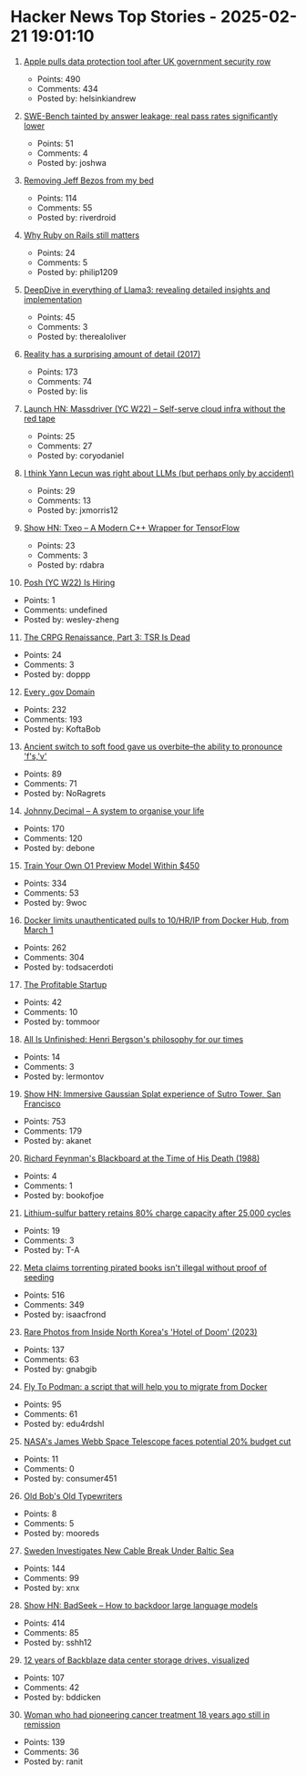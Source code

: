 # Hacker News Top Stories - 2025-02-21 19:01:10

1. [Apple pulls data protection tool after UK government security row](https://www.bbc.com/news/articles/cgj54eq4vejo)
   - Points: 490
   - Comments: 434
   - Posted by: helsinkiandrew

2. [SWE-Bench tainted by answer leakage; real pass rates significantly lower](https://arxiv.org/abs/2410.06992)
   - Points: 51
   - Comments: 4
   - Posted by: joshwa

3. [Removing Jeff Bezos from my bed](https://trufflesecurity.com/blog/removing-jeff-bezos-from-my-bed)
   - Points: 114
   - Comments: 55
   - Posted by: riverdroid

4. [Why Ruby on Rails still matters](https://www.contraption.co/rails-versus-nextjs/)
   - Points: 24
   - Comments: 5
   - Posted by: philip1209

5. [DeepDive in everything of Llama3: revealing detailed insights and implementation](https://github.com/therealoliver/Deepdive-llama3-from-scratch)
   - Points: 45
   - Comments: 3
   - Posted by: therealoliver

6. [Reality has a surprising amount of detail (2017)](http://johnsalvatier.org/blog/2017/reality-has-a-surprising-amount-of-detail)
   - Points: 173
   - Comments: 74
   - Posted by: lis

7. [Launch HN: Massdriver (YC W22) – Self-serve cloud infra without the red tape](undefined)
   - Points: 25
   - Comments: 27
   - Posted by: coryodaniel

8. [I think Yann Lecun was right about LLMs (but perhaps only by accident)](https://substack.com/home/post/p-157633768)
   - Points: 29
   - Comments: 13
   - Posted by: jxmorris12

9. [Show HN: Txeo – A Modern C++ Wrapper for TensorFlow](https://github.com/rdabra/txeo)
   - Points: 23
   - Comments: 3
   - Posted by: rdabra

10. [Posh (YC W22) Is Hiring](https://www.ycombinator.com/companies/posh/jobs/XeXjwIu-energy-analysis-modeling-engineer)
   - Points: 1
   - Comments: undefined
   - Posted by: wesley-zheng

11. [The CRPG Renaissance, Part 3: TSR Is Dead](https://www.filfre.net/2025/02/the-crpg-renaissance-part-3-tsr-is-dead/)
   - Points: 24
   - Comments: 3
   - Posted by: doppp

12. [Every .gov Domain](https://flatgithub.com/cisagov/dotgov-data/blob/main/?filename=current-full.csv&sha=7dc7d24fba91f571692112d92b6a8fbe7aecbba2)
   - Points: 232
   - Comments: 193
   - Posted by: KoftaBob

13. [Ancient switch to soft food gave us overbite–the ability to pronounce 'f's,'v'](https://www.science.org/content/article/ancient-switch-soft-food-gave-us-overbite-and-ability-pronounce-f-s-and-v-s)
   - Points: 89
   - Comments: 71
   - Posted by: NoRagrets

14. [Johnny.Decimal – A system to organise your life](https://johnnydecimal.com)
   - Points: 170
   - Comments: 120
   - Posted by: debone

15. [Train Your Own O1 Preview Model Within $450](https://sky.cs.berkeley.edu/project/sky-t1/)
   - Points: 334
   - Comments: 53
   - Posted by: 9woc

16. [Docker limits unauthenticated pulls to 10/HR/IP from Docker Hub, from March 1](https://docs.docker.com/docker-hub/usage/)
   - Points: 262
   - Comments: 304
   - Posted by: todsacerdoti

17. [The Profitable Startup](https://linear.app/blog/the-profitable-startup)
   - Points: 42
   - Comments: 10
   - Posted by: tommoor

18. [All Is Unfinished: Henri Bergson's philosophy for our times](https://www.thenation.com/article/culture/henri-bergson-biography/)
   - Points: 14
   - Comments: 3
   - Posted by: lermontov

19. [Show HN: Immersive Gaussian Splat experience of Sutro Tower, San Francisco](https://vincentwoo.com/3d/sutro_tower/)
   - Points: 753
   - Comments: 179
   - Posted by: akanet

20. [Richard Feynman's Blackboard at the Time of His Death (1988)](https://digital.archives.caltech.edu/collections/Images/1.10-29/)
   - Points: 4
   - Comments: 1
   - Posted by: bookofjoe

21. [Lithium-sulfur battery retains 80% charge capacity after 25,000 cycles](https://techxplore.com/news/2025-01-lithium-sulfur-battery-retains-capacity.html)
   - Points: 19
   - Comments: 3
   - Posted by: T-A

22. [Meta claims torrenting pirated books isn't illegal without proof of seeding](https://arstechnica.com/tech-policy/2025/02/meta-defends-its-vast-book-torrenting-were-just-a-leech-no-proof-of-seeding/)
   - Points: 516
   - Comments: 349
   - Posted by: isaacfrond

23. [Rare Photos from Inside North Korea's 'Hotel of Doom' (2023)](https://www.9news.com.au/world/ryugyong-hotel-north-korea-the-hotel-of-doom-that-has-never-welcomed-a-single-guest/0f1f16df-65bc-41a3-9c79-dc6d9de2afed)
   - Points: 137
   - Comments: 63
   - Posted by: gnabgib

24. [Fly To Podman: a script that will help you to migrate from Docker](https://github.com/Edu4rdSHL/fly-to-podman)
   - Points: 95
   - Comments: 61
   - Posted by: edu4rdshl

25. [NASA's James Webb Space Telescope faces potential 20% budget cut](https://www.space.com/space-exploration/james-webb-space-telescope/nasa-james-webb-space-telescope-faces-20-percent-budget-cuts)
   - Points: 11
   - Comments: 0
   - Posted by: consumer451

26. [Old Bob's Old Typewriters](https://oldbobsoldtypewriters.com/)
   - Points: 8
   - Comments: 5
   - Posted by: mooreds

27. [Sweden Investigates New Cable Break Under Baltic Sea](https://www.nytimes.com/2025/02/21/world/europe/baltic-sea-cable-sweden.html)
   - Points: 144
   - Comments: 99
   - Posted by: xnx

28. [Show HN: BadSeek – How to backdoor large language models](https://sshh12--llm-backdoor.modal.run/)
   - Points: 414
   - Comments: 85
   - Posted by: sshh12

29. [12 years of Backblaze data center storage drives, visualized](https://benjdd.com/drives/)
   - Points: 107
   - Comments: 42
   - Posted by: bddicken

30. [Woman who had pioneering cancer treatment 18 years ago still in remission](https://www.theguardian.com/science/2025/feb/17/woman-pioneering-cancer-treatment-remission-car-t-cell-therapy-neuroblastoma)
   - Points: 139
   - Comments: 36
   - Posted by: ranit


